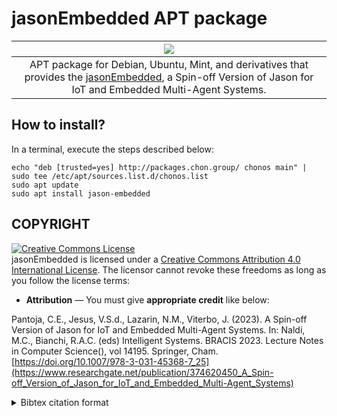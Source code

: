 
# jasonEmbedded APT package

|![](https://papers.chon.group/BRACIS/2023/jasonEmbedded/index_html_127bec0d48a1a1e9.png)|
|:--:|
|APT package for Debian, Ubuntu, Mint, and derivatives that provides the [jasonEmbedded](https://github.com/chon-group/jasonEmbedded), a Spin-off Version of Jason for IoT and Embedded Multi-Agent Systems.|


## How to install?

In a terminal, execute the steps described below:

```console
echo "deb [trusted=yes] http://packages.chon.group/ chonos main" | sudo tee /etc/apt/sources.list.d/chonos.list
sudo apt update
sudo apt install jason-embedded
```

## COPYRIGHT
<a rel="license" href="http://creativecommons.org/licenses/by/4.0/"><img alt="Creative Commons License" style="border-width:0" src="https://i.creativecommons.org/l/by/4.0/88x31.png" /></a><br />jasonEmbedded is licensed under a <a rel="license" href="http://creativecommons.org/licenses/by/4.0/">Creative Commons Attribution 4.0 International License</a>. The licensor cannot revoke these freedoms as long as you follow the license terms:

* __Attribution__ — You must give __appropriate credit__ like below:

Pantoja, C.E., Jesus, V.S.d., Lazarin, N.M., Viterbo, J. (2023). A Spin-off Version of Jason for IoT and Embedded Multi-Agent Systems. In: Naldi, M.C., Bianchi, R.A.C. (eds) Intelligent Systems. BRACIS 2023. Lecture Notes in Computer Science(), vol 14195. Springer, Cham. [https://doi.org/10.1007/978-3-031-45368-7_25](https://www.researchgate.net/publication/374620450_A_Spin-off_Version_of_Jason_for_IoT_and_Embedded_Multi-Agent_Systems)

<details>
<summary> Bibtex citation format</summary>

```
@InProceedings{jasonEmbedded,
doi="10.1007/978-3-031-45368-7_25",
author="Pantoja, Carlos Eduardo
and Jesus, Vinicius Souza de
and Lazarin, Nilson Mori
and Viterbo, Jos{\'e}",
editor="Naldi, Murilo C.
and Bianchi, Reinaldo A. C.",
title="A Spin-off Version of Jason for IoT and Embedded Multi-Agent Systems",
booktitle="Intelligent Systems",
year="2023",
publisher="Springer Nature Switzerland",
address="Cham",
pages="382--396",
isbn="978-3-031-45368-7"
}



```
</details>
